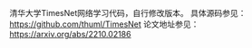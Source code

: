 清华大学TimesNet网络学习代码，自行修改版本。
具体源码参见：https://github.com/thuml/TimesNet
论文地址参见：https://arxiv.org/abs/2210.02186
